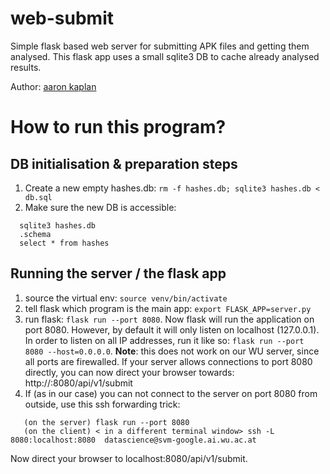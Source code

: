 # web-submit
Simple flask based web server for submitting APK files and getting them analysed. 
This flask app uses a small sqlite3 DB to cache already analysed results.

Author: [aaron kaplan](https://github.com/aaronkaplan)


# How to run this program?

## DB initialisation & preparation steps

  1. Create a new empty hashes.db: ``rm -f hashes.db; sqlite3 hashes.db < db.sql``
  2. Make sure the new DB is accessible:
```
  sqlite3 hashes.db
  .schema
  select * from hashes
```

## Running the server / the flask app
  1. source the virtual env: ``source venv/bin/activate``
  2. tell flask which program is the main app: ``export FLASK_APP=server.py``
  3. run flask: ``flask run --port 8080``. Now flask will run the application on port 8080. However, by default it will only listen on localhost (127.0.0.1). In order to listen on all IP addresses, run it like so: ``flask run --port 8080 --host=0.0.0.0``. **Note**: this does not work on our WU server, since all ports are firewalled.
   If your server allows connections to port 8080 directly, you can now direct your browser towards: http://<yourserver>:8080/api/v1/submit
  4. If (as in our case) you can not connect to the server on port 8080 from outside, use this ssh forwarding trick:
```
   (on the server) flask run --port 8080
   (on the client) < in a different terminal window> ssh -L 8080:localhost:8080  datascience@svm-google.ai.wu.ac.at
```
Now direct your browser to localhost:8080/api/v1/submit.



